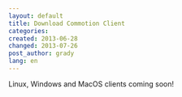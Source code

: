 ```yaml
---
layout: default
title: Download Commotion Client
categories: 
created: 2013-06-28
changed: 2013-07-26
post_author: grady
lang: en
---
```

  <p>Linux, Windows and MacOS clients coming soon!</p> 
